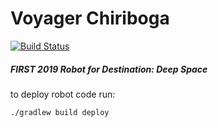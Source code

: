 # Voyager Chiriboga
[![Build Status](https://travis-ci.com/rambots/Voyager-Chiriboga.svg?branch=testing)](https://travis-ci.com/rambots/Voyager-Chiriboga)

##### FIRST 2019 Robot for Destination: Deep Space

to deploy robot code run:

```
./gradlew build deploy
```
